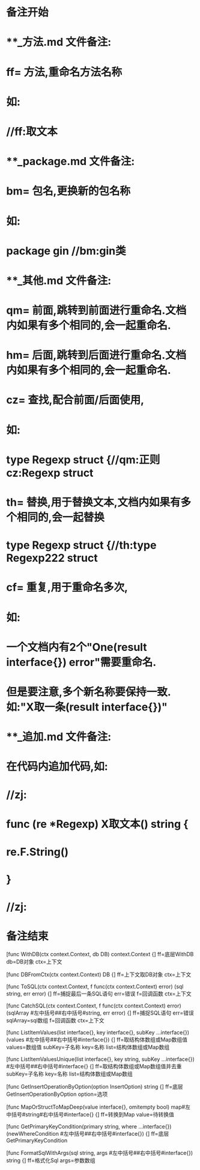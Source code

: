 # 备注开始
# **_方法.md 文件备注:
# ff= 方法,重命名方法名称
# 如:
# //ff:取文本

# **_package.md 文件备注:
# bm= 包名,更换新的包名称 
# 如: 
# package gin //bm:gin类

# **_其他.md 文件备注:
# qm= 前面,跳转到前面进行重命名.文档内如果有多个相同的,会一起重命名.
# hm= 后面,跳转到后面进行重命名.文档内如果有多个相同的,会一起重命名.
# cz= 查找,配合前面/后面使用,
# 如:
# type Regexp struct {//qm:正则 cz:Regexp struct
#
# th= 替换,用于替换文本,文档内如果有多个相同的,会一起替换
# type Regexp struct {//th:type Regexp222 struct
#
# cf= 重复,用于重命名多次,
# 如: 
# 一个文档内有2个"One(result interface{}) error"需要重命名.
# 但是要注意,多个新名称要保持一致. 如:"X取一条(result interface{})"

# **_追加.md 文件备注:
# 在代码内追加代码,如:
# //zj:
# func (re *Regexp) X取文本() string { 
#    re.F.String()
# }
# //zj:
# 备注结束

[func WithDB(ctx context.Context, db DB) context.Context {]
ff=底层WithDB
db=DB对象
ctx=上下文

[func DBFromCtx(ctx context.Context) DB {]
ff=上下文取DB对象
ctx=上下文

[func ToSQL(ctx context.Context, f func(ctx context.Context) error) (sql string, err error) {]
ff=捕捉最后一条SQL语句
err=错误
f=回调函数
ctx=上下文

[func CatchSQL(ctx context.Context, f func(ctx context.Context) error) (sqlArray #左中括号##右中括号#string, err error) {]
ff=捕捉SQL语句
err=错误
sqlArray=sql数组
f=回调函数
ctx=上下文

[func ListItemValues(list interface{}, key interface{}, subKey ...interface{}) (values #左中括号##右中括号#interface{}) {]
ff=取结构体数组或Map数组值
values=数组值
subKey=子名称
key=名称
list=结构体数组或Map数组

[func ListItemValuesUnique(list interface{}, key string, subKey ...interface{}) #左中括号##右中括号#interface{} {]
ff=取结构体数组或Map数组值并去重
subKey=子名称
key=名称
list=结构体数组或Map数组

[func GetInsertOperationByOption(option InsertOption) string {]
ff=底层GetInsertOperationByOption
option=选项

[func MapOrStructToMapDeep(value interface{}, omitempty bool) map#左中括号#string#右中括号#interface{} {]
ff=转换到Map
value=待转换值

[func GetPrimaryKeyCondition(primary string, where ...interface{}) (newWhereCondition #左中括号##右中括号#interface{}) {]
ff=底层GetPrimaryKeyCondition

[func FormatSqlWithArgs(sql string, args #左中括号##右中括号#interface{}) string {]
ff=格式化Sql
args=参数数组
